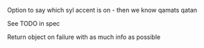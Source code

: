 Option to say which syl accent is on - then we know qamats qatan

See TODO in spec

Return object on failure with as much info as possible
